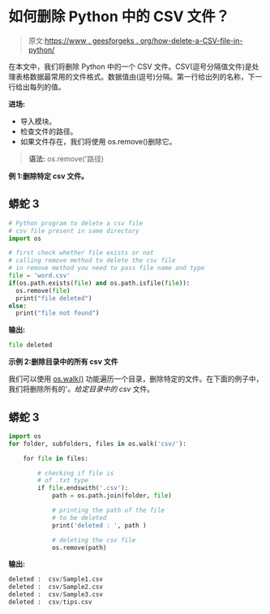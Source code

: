 # 如何删除 Python 中的 CSV 文件？

> 原文:[https://www . geesforgeks . org/how-delete-a-CSV-file-in-python/](https://www.geeksforgeeks.org/how-to-delete-a-csv-file-in-python/)

在本文中，我们将删除 Python 中的一个 CSV 文件。CSV(逗号分隔值文件)是处理表格数据最常用的文件格式。数据值由(逗号)分隔。第一行给出列的名称，下一行给出每列的值。

**进场:**

*   导入模块。
*   检查文件的路径。
*   如果文件存在，我们将使用 os.remove()删除它。

> **语法:** os.remove('路径)

**例 1:删除特定 csv 文件。**

## 蟒蛇 3

```py
# Python program to delete a csv file 
# csv file present in same directory
import os

# first check whether file exists or not
# calling remove method to delete the csv file
# in remove method you need to pass file name and type
file = 'word.csv'
if(os.path.exists(file) and os.path.isfile(file)):
  os.remove(file)
  print("file deleted")
else:
  print("file not found")
```

**输出:**

```py
file deleted
```

**示例 2:删除目录中的所有 csv 文件**

我们可以使用 [os.walk()](https://www.geeksforgeeks.org/os-walk-python/) 功能遍历一个目录，删除特定的文件。在下面的例子中，我们将删除所有的'*。给定目录中的 csv* 文件。

## 蟒蛇 3

```py
import os
for folder, subfolders, files in os.walk('csv/'): 

    for file in files: 

        # checking if file is 
        # of .txt type 
        if file.endswith('.csv'): 
            path = os.path.join(folder, file) 

            # printing the path of the file 
            # to be deleted 
            print('deleted : ', path )

            # deleting the csv file 
            os.remove(path)
```

**输出:**

```py
deleted :  csv/Sample1.csv
deleted :  csv/Sample2.csv
deleted :  csv/Sample3.csv
deleted :  csv/tips.csv
```